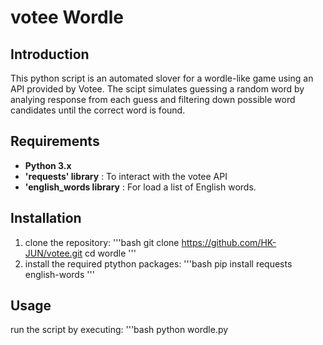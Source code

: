 # votee Wordle
## Introduction

This python script is an automated slover for a wordle-like game using an API provided by Votee.
The scipt simulates guessing a random word by analying response from each guess and filtering down possible word candidates until the correct word is found.

## Requirements
- **Python 3.x**
- **'requests' library** : To interact with the votee API
- **'english_words library** : For load a list of English words.

## Installation
1. clone the repository:
    '''bash
    git clone https://github.com/HK-JUN/votee.git
    cd wordle
    '''
2. install the required ptython packages:
    '''bash
    pip install requests english-words
    '''
## Usage
run the script by executing:
    '''bash
    python wordle.py

